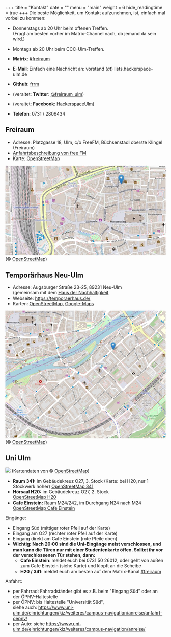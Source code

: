 +++
title = "Kontakt"
date = ""
menu = "main"
weight = 6
hide_readingtime = true
+++
Die beste Möglichkeit, um Kontakt aufzunehmen, ist, einfach mal vorbei zu kommen:

  * Donnerstags ab 20 Uhr beim offenen Treffen.  
    (Fragt am besten vorher im Matrix-Channel nach, ob jemand da sein wird.)
  * Montags ab 20 Uhr beim CCC-Ulm-Treffen.

  * **Matrix**: [#freiraum](https://element.matrix4ulm.de/#/room/#freiraum:server.matrix4ulm.de)
  * **E-Mail**: Einfach eine Nachricht an: vorstand (_at_) lists.hackerspace-ulm.de  
  * **Github**: [frrm](https://github.com/frrm)
  * (veraltet: **Twitter**: [@freiraum_ulm](https://twitter.com/freiraum_ulm))
  * (veraltet: **Facebook**: [HackerspaceUlm](https://www.facebook.com/HackerspaceUlm/))
  * **Telefon**: 0731 / 2806434

<!--
  * **Mailingliste registrieren:** <http://lists.hackerspace-ulm.de/listinfo/info>
  * **Wiki**: [dokuwiki](https://dokuwiki.ulm.ccc.de/)
-->

## Freiraum

  * Adresse: Platzgasse 18, Ulm, c/o FreeFM, Büchsenstadl oberste Klingel (Freiraum)
  * [Anfahrtsbeschreibung von free FM](http://www.freefm.de/kontakt/anfahrt)
  * Karte: [OpenStreetMap](https://www.openstreetmap.org/?mlat=48.40060&mlon=9.99131#map=14/48.40060/9.99131)

[![](osm-frrm.jpg)](https://www.openstreetmap.org/?mlat=48.40060&mlon=9.99131#map=14/48.40060/9.99131)
(&copy; [OpenStreetMap](https://openstreetmap.org/copyright))

## Temporärhaus Neu-Ulm

  * Adresse: Augsburger Straße 23-25, 89231 Neu-Ulm  
    (gemeinsam mit dem [Haus der Nachhaltigkeit](https://www.h-d-n.org/)
  * Webseite: https://temporaerhaus.de/
  * Karten: [OpenStreetMap](https://www.openstreetmap.org/?mlat=48.396315&mlon=10.001978#map=14/48.396315/10.001978), [Google-Maps](https://maps.app.goo.gl/CEKmMcsT5TMs4HVX9)

[![](osm-temporaerhaus.jpg)](https://www.openstreetmap.org/?mlat=48.396315&mlon=10.001978#map=14/48.396315/10.001978)
(&copy; [OpenStreetMap](https://openstreetmap.org/copyright))

## Uni Ulm

![](uni-2.png)
(Kartendaten von &copy; [OpenStreetMap](https://openstreetmap.org/copyright))

- **Raum 341:** im Gebäudekreuz O27, 3. Stock (Karte: bei H20, nur 1 Stockwerk höher)
  [OpenStreetMap 341](http://www.openstreetmap.org/?mlat=48.42277&mlon=9.95750#map=18/48.42277/9.95750)
- **Hörsaal H20:** im Gebäudekreuz O27, 2. Stock  
  [OpenStreetMap H20](http://www.openstreetmap.org/?mlat=48.42277&mlon=9.95750#map=18/48.42277/9.95750)
- **Cafe Einstein:** Raum M24/242, im Durchgang N24 nach M24  
  [OpenStreetMap Cafe Einstein](http://www.openstreetmap.org/?mlat=48.42283&mlon=9.95392#map=18/48.42283/9.95392)

Eingänge:

- Eingang Süd (mittiger roter Pfeil auf der Karte)
- Eingang am O27 (rechter roter Pfeil auf der Karte)
- Eingang direkt am Cafe Einstein (rote Pfeile oben)
- **Wichtig: Nach 20:00 sind die Uni-Eingänge meist verschlossen, und man kann die Türen nur mit einer Studentenkarte öffen.
  Solltet ihr vor der verschlossenen Tür stehen, dann:**
  - **Cafe Einstein**: meldet euch bei 0731 50 26012, oder geht von außen zum Cafe Einstein (siehe Karte) und klopft an die Scheibe
  - **H20 / 341**: meldet euch am besten auf dem Matrix-Kanal [#freiraum](https://element.matrix4ulm.de/#/room/#freiraum:server.matrix4ulm.de)

Anfahrt:

- per Fahrrad: Fahrradständer gibt es z.B. beim "Eingang Süd" oder an der ÖPNV-Haltestelle
- per ÖPNV: bis Haltestelle "Universität Süd",  
  siehe auch: https://www.uni-ulm.de/einrichtungen/kiz/weiteres/campus-navigation/anreise/anfahrt-oepnv/
- per Auto: siehe https://www.uni-ulm.de/einrichtungen/kiz/weiteres/campus-navigation/anreise/

